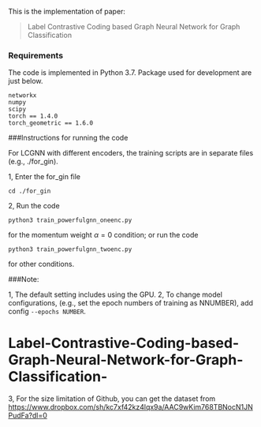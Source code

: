 
This is the implementation of paper:

> Label Contrastive Coding based Graph Neural Network for Graph Classification

### Requirements
The code is implemented in Python 3.7. Package used for development are just below.
```
networkx       
numpy              
scipy              
torch == 1.4.0
torch_geometric == 1.6.0
```


###Instructions for running the code

For LCGNN with different encoders, the training scripts are in separate files (e.g., ./for_gin).


1, Enter the for_gin file
```
cd ./for_gin
```

2, Run the code
```
python3 train_powerfulgnn_oneenc.py
```
for the momentum weight $\alpha = 0$ condition; or run the code

```
python3 train_powerfulgnn_twoenc.py
```
for other conditions.



###Note:

1, The default setting includes using the GPU.
2, To change model configurations, (e.g., set the epoch numbers of training as NNUMBER), add config `--epochs NUMBER`.
# Label-Contrastive-Coding-based-Graph-Neural-Network-for-Graph-Classification-
3, For the size limitation of Github, you can get the dataset from https://www.dropbox.com/sh/kc7xf42kz4lqx9a/AAC9wKim768TBNocN1JNPudFa?dl=0
